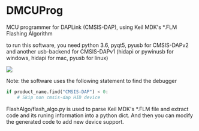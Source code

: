 # DMCUProg
MCU programmer for DAPLink (CMSIS-DAP), using Keil MDK's *.FLM Flashing Algorithm

to run this software, you need python 3.6, pyqt5, pyusb for CMSIS-DAPv2 and another usb-backend for CMSIS-DAPv1 (hidapi or pywinusb for windows, hidapi for mac, pyusb for linux)

![](https://github.com/XIVN1987/MCUProgFast/blob/master/截屏.jpg)

Note: the software uses the following statement to find the debugger
``` python 
if product_name.find("CMSIS-DAP") < 0:
    # Skip non cmsis-dap HID device
```

FlashAlgo/flash_algo.py is used to parse Keil MDK's *.FLM file and extract code and its runing information into a python dict. And then you can modify the generated code to add new device support.
